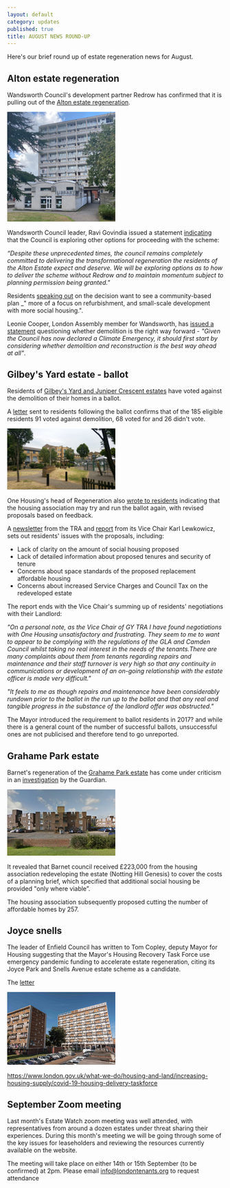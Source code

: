 ```yaml
---
layout: default
category: updates
published: true 
title: AUGUST NEWS ROUND-UP
---
```

Here's our brief round up of estate regeneration news for August.

## Alton estate regeneration  

Wandsworth Council's development partner Redrow has confirmed that it is pulling out of the [Alton estate regeneration](https://estatewatch.london/estates/wandsworth/altonarea/).

<img src="/images/altonlibrary.jpg" class="img-fluid rounded img-thumbnail" width="50%">

Wandsworth Council leader, Ravi Govindia issued a statement [indicating](https://www.insidehousing.co.uk/news/news/house-builder-backs-out-of-1000-home-regeneration-scheme-67431) that the Council is exploring other options for proceeding with the scheme:

_“Despite these unprecedented times, the council remains completely committed to delivering the transformational regeneration the residents of the Alton Estate expect and deserve. We will be exploring options as to how to deliver the scheme without Redrow and to maintain momentum subject to planning permission being granted."_

Residents [speaking out](https://www.mylondon.news/news/south-london-news/were-exhausted-people-waiting-15-18795297) on the decision want to see a community-based plan _" more of a focus on refurbishment, and small-scale development with more social housing.". 

Leonie Cooper, London Assembly member for Wandsworth, has [issued a statement](https://www.london.gov.uk/press-releases/assembly/leonie-cooper/redrow-withdrawal-from-alton-estate-regeneration) questioning whether demolition is the right way forward - _"Given the Council has now declared a Climate Emergency, it should first start by considering whether demolition and reconstruction is the best way ahead at all"_.


## Gilbey's Yard estate - ballot
Residents of [Gilbey's Yard and Juniper Crescent estates](https://estatewatch.london/estates/camden/junipercrescent/) have voted against the demolition of their homes in a ballot.

A [letter](/images/gilbeyresults.jpg) sent to residents following the ballot confirms that of the 185 eligible residents 91 voted against demolition, 68 voted for and 26 didn't vote.

<img src="/images/jp4.jpg" class="img-fluid rounded img-thumbnail" width="50%">

One Housing's head of Regeneration also [wrote to residents](/images/gilbeyletter.jpg) indicating that the housing association may try and run the ballot again, with revised proposals based on feedback.

A [newsletter](/images/gilbeynewsletter.pdf) from the TRA and [report](/images/gilbeyreport.pdf) from its Vice Chair Karl Lewkowicz, sets out residents' issues with the proposals, including:

* Lack of clarity on the amount of social housing proposed
* Lack of detailed information about proposed tenures and security of tenure
* Concerns about space standards of the proposed replacement affordable housing
* Concerns about increased Service Charges and Council Tax on the redeveloped estate

The report ends with the Vice Chair's summing up of residents' negotiations with their Landlord: 

_"On a personal note, as the Vice Chair of GY TRA I have found negotiations with One Housing unsatisfactory and frustrating. They seem to me to want to appear to be complying with the regulations of the GLA and Camden Council whilst taking no real interest in the needs of the tenants.There are many complaints about them from tenants regarding repairs and maintenance and their staff turnover is very high so that any continuity in communications or development of an on-going relationship with the estate officer is made very difficult."_

_"It feels to me as though repairs and maintenance have been considerably rundown prior to the ballot in the run up to the ballot and that any real and tangible progress in the substance of the landlord offer was obstructed."_

The Mayor introduced the requirement to ballot residents in 2017? and while there is a general count of the number of successful ballots, unsuccessful ones are not publicised and therefore tend to go unreported. 

## Grahame Park estate
Barnet's regeneration of the [Grahame Park estate](https://estatewatch.london/estates/barnet/grahamepark/) has come under criticism in an [investigation](https://www.theguardian.com/politics/2020/aug/23/revealed-councils-accept-payments-from-developers-to-fund-planning-guidelines) by the Guardian.

<img src="/images/grahame.png" class="img-fluid rounded img-thumbnail" width="50%">

It revealed that Barnet council received £223,000 from the housing association redeveloping the estate (Notting Hill Genesis) to cover the costs of a planning brief, which specified that additional social housing be provided "only where viable”.

The housing association subsequently proposed cutting the number of affordable homes by 257.

## Joyce snells
The leader of Enfield Council has written to Tom Copley, deputy Mayor for Housing suggesting that the Mayor's Housing Recovery Task Force use emergency pandemic funding to accelerate estate regeneration, citing its Joyce Park and Snells Avenue estate scheme as a candidate.

The [letter](https://joyceandsnells.co.uk/wp-content/uploads/sites/132/2020/07/Tom-Copley-220720.pdf) 

<img src="/images/jsnells.jpg" class="img-fluid rounded img-thumbnail" width="50%"> 

https://www.london.gov.uk/what-we-do/housing-and-land/increasing-housing-supply/covid-19-housing-delivery-taskforce


## September Zoom meeting
Last month's Estate Watch zoom meeting was well attended, with representatives from around a dozen estates under threat sharing their experiences. During this month's meeting we will be going through some of the key issues for leaseholders and reviewing the resources currently available on the website.

The meeting will take place on either 14th or 15th September (to be confirmed) at 2pm. 
Please email info@londontenants.org to request attendance


<meta name="twitter:card" content="summary" />
<meta name="twitter:site" content="@LondonTenants" />
<meta name="twitter:creator" content="@justspace7" />
<meta property="og:url" content="https://estatewatch.london/august-news-roundup/" />
<meta property="og:title" content="Estate Watch news roundup - August" />
<meta property="og:description" content="Camden Goods Yard estates vote against demolition in ballot and Alton estate regen sent back to drawing board as developer pulls out." />
<meta property="og:image" content="https://estatewatch.london/images/julyscreenshot.png" />
